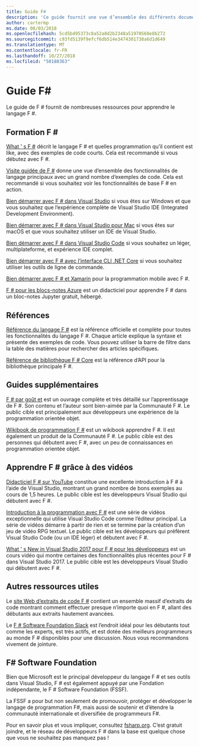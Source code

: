 ```yaml
---
title: Guide F#
description: 'Ce guide fournit une vue d’ensemble des différents documents de formation pour F #, un langage de programmation fonctionnels qui s’exécute sur .NET.'
author: cartermp
ms.date: 08/03/2018
ms.openlocfilehash: 5cd5bd95373c8a52a8d2b2348a51970560e8b272
ms.sourcegitcommit: c93fd5139f9efcf6db514e3474301738a6d1d649
ms.translationtype: MT
ms.contentlocale: fr-FR
ms.lasthandoff: 10/27/2018
ms.locfileid: "50188363"
---
```

# <a name="f-guide"></a>Guide F#

Le guide de F # fournit de nombreuses ressources pour apprendre le langage F #.

## <a name="learning-f"></a>Formation F # #

[What ' s F #](what-is-fsharp.md) décrit le langage F # et quelles programmation qu’il contient est like, avec des exemples de code courts. Cela est recommandé si vous débutez avec F #.

[Visite guidée de F #](tour.md) donne une vue d’ensemble des fonctionnalités de langage principaux avec un grand nombre d’exemples de code. Cela est recommandé si vous souhaitez voir les fonctionnalités de base F # en action.

[Bien démarrer avec F # dans Visual Studio](get-started/get-started-visual-studio.md) si vous êtes sur Windows et que vous souhaitez que l’expérience complète de Visual Studio IDE (Integrated Development Environment).

[Bien démarrer avec F # dans Visual Studio pour Mac](get-started/get-started-with-visual-studio-for-mac.md) si vous êtes sur macOS et que vous souhaitez utiliser un IDE de Visual Studio.

[Bien démarrer avec F # dans Visual Studio Code](get-started/get-started-vscode.md) si vous souhaitez un léger, multiplateforme, et expérience IDE complet.

[Bien démarrer avec F # avec l’interface CLI .NET Core](get-started/get-started-command-line.md) si vous souhaitez utiliser les outils de ligne de commande.

[Bien démarrer avec F # et Xamarin](https://docs.microsoft.com/xamarin/cross-platform/platform/fsharp/) pour la programmation mobile avec F #.

[F # pour les blocs-notes Azure](https://notebooks.azure.com/Microsoft/libraries/samples/html/FSharp%20for%20Azure%20Notebooks.ipynb) est un didacticiel pour apprendre F # dans un bloc-notes Jupyter gratuit, hébergé.

## <a name="references"></a>Références

[Référence du langage F #](language-reference/index.md) est la référence officielle et complète pour toutes les fonctionnalités du langage F #. Chaque article explique la syntaxe et présente des exemples de code. Vous pouvez utiliser la barre de filtre dans la table des matières pour rechercher des articles spécifiques.

[Référence de bibliothèque F # Core](https://msdn.microsoft.com/visualfsharpdocs/conceptual/fsharp-core-library-reference) est la référence d’API pour la bibliothèque principale F #.

## <a name="additional-guides"></a>Guides supplémentaires

[F # par goût et](https://swlaschin.gitbooks.io/fsharpforfunandprofit/content/) est un ouvrage complète et très détaillé sur l’apprentissage de F #. Son contenu et l’auteur sont bien-aimée par la Communauté F #. Le public cible est principalement aux développeurs une expérience de la programmation orientée objet.

[Wikibook de programmation F #](https://en.wikibooks.org/wiki/F_Sharp_Programming) est un wikibook apprendre F #. Il est également un produit de la Communauté F #. Le public cible est des personnes qui débutent avec F #, avec un peu de connaissances en programmation orientée objet.

## <a name="learn-f-through-videos"></a>Apprendre F # grâce à des vidéos

[Didacticiel F # sur YouTube](https://www.youtube.com/watch?v=c7eNDJN758U) constitue une excellente introduction à F # à l’aide de Visual Studio, montrant un grand nombre de bons exemples au cours de 1,5 heures. Le public cible est les développeurs Visual Studio qui débutent avec F #.

[Introduction à la programmation avec F #](https://www.youtube.com/watch?v=Teak30_pXHk&list=PLEoMzSkcN8oNiJ67Hd7oRGgD1d4YBxYGC) est une série de vidéos exceptionnelle qui utilise Visual Studio Code comme l’éditeur principal. La série de vidéos démarre à partir de rien et se termine par la création d’un jeu de vidéo RPG textuel. Le public cible est les développeurs qui préfèrent Visual Studio Code (ou un IDE léger) et débutent avec F #.

[What ' s New in Visual Studio 2017 pour F # pour les développeurs](https://www.linkedin.com/learning/what-s-new-in-visual-studio-2017-for-f-sharp-for-developers) est un cours vidéo qui montre certaines des fonctionnalités plus récentes pour F # dans Visual Studio 2017. Le public cible est les développeurs Visual Studio qui débutent avec F #.

## <a name="other-useful-resources"></a>Autres ressources utiles

Le [site Web d’extraits de code F #](http://www.fssnip.net) contient un ensemble massif d’extraits de code montrant comment effectuer presque n’importe quoi en F #, allant des débutants aux extraits hautement avancées.

Le [F # Software Foundation Slack](https://fsharp.org/guides/slack/) est l’endroit idéal pour les débutants tout comme les experts, est très actifs, et est dotée des meilleurs programmeurs au monde F # disponibles pour une discussion. Nous vous recommandons vivement de jointure.

## <a name="the-f-software-foundation"></a>F# Software Foundation

Bien que Microsoft est le principal développeur du langage F # et ses outils dans Visual Studio, F # est également appuyé par une Fondation indépendante, le F # Software Foundation (FSSF).

La FSSF a pour but non seulement de promouvoir, protéger et développer le langage de programmation F#, mais aussi de soutenir et d’étendre la communauté internationale et diversifiée de programmeurs F#.

Pour en savoir plus et vous impliquer, consultez [fsharp.org](https://fsharp.org). C’est gratuit joindre, et le réseau de développeurs F # dans la base est quelque chose que vous ne souhaitez pas manquez pas !
